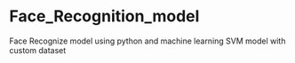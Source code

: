 # Face_Recognition_model
Face Recognize model using python and machine learning SVM model with custom dataset
